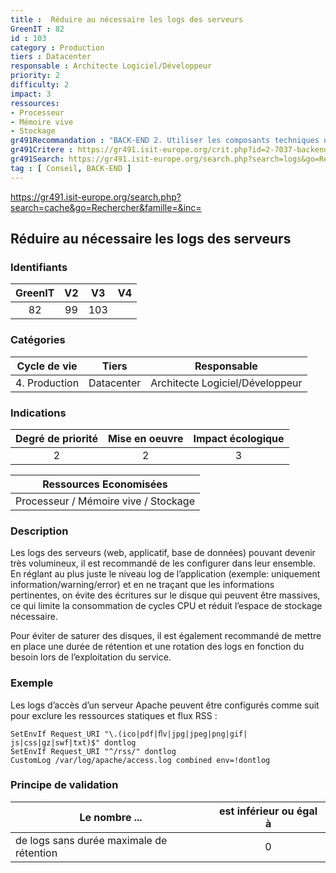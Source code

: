 ```yaml
---
title :  Réduire au nécessaire les logs des serveurs
GreenIT : 82
id : 103
category : Production
tiers : Datacenter
responsable : Architecte Logiciel/Développeur
priority: 2
difficulty: 2
impact: 3
ressources:
- Processeur
- Mémoire vive
- Stockage
gr491Recommandation : "BACK-END 2. Utiliser les composants techniques qui améliorent les aspects NR, sécurité et performance"
gr491Critere : https://gr491.isit-europe.org/crit.php?id=2-7037-backend-la-mise-en-oeuvre-de-services-est
gr491Search: https://gr491.isit-europe.org/search.php?search=logs&go=Rechercher&famille=&inc=
tag : [ Conseil, BACK-END ]
---
```

https://gr491.isit-europe.org/search.php?search=cache&go=Rechercher&famille=&inc=

## Réduire au nécessaire les logs des serveurs

### Identifiants

| GreenIT |  V2  |  V3  |  V4  |
|:-------:|:----:|:----:|:----:|
|   82   | 99  | 103  |      |

### Catégories

| Cycle de vie |  Tiers  |  Responsable  |
|:---------:|:----:|:----:|
| 4. Production | Datacenter | Architecte Logiciel/Développeur |

### Indications

| Degré de priorité |      Mise en oeuvre       |  Impact écologique    |
|:-------------------:|:-------------------------:|:---------------------:|
| 2 | 2 | 3 |

|Ressources Economisées                                      |
|:----------------------------------------------------------:|
|  Processeur / Mémoire vive / Stockage  |

### Description

Les logs des serveurs (web, applicatif, base de données) pouvant devenir très volumineux, il est recommandé de les configurer dans leur ensemble.
En réglant au plus juste le niveau log de l’application (exemple: uniquement information/warning/error) et en ne traçant que les informations pertinentes,
on évite des écritures sur le disque qui peuvent être massives, ce qui limite la consommation de cycles CPU et réduit l’espace de stockage nécessaire.

Pour éviter de saturer des disques, il est également recommandé de mettre en place une durée de rétention et une rotation des logs en fonction du besoin lors de l’exploitation du service.

### Exemple

Les logs d’accès d’un serveur Apache peuvent être configurés comme suit pour exclure les ressources statiques et flux RSS :

```apacheconf
SetEnvIf Request_URI "\.(ico|pdf|ﬂv|jpg|jpeg|png|gif| js|css|gz|swf|txt)$" dontlog
SetEnvIf Request_URI "^/rss/" dontlog
CustomLog /var/log/apache/access.log combined env=!dontlog
```

### Principe de validation

| Le nombre ...     | est inférieur ou égal à   |  
|-------------------|:-------------------------:|
|de logs sans durée maximale de rétention   | 0  |
